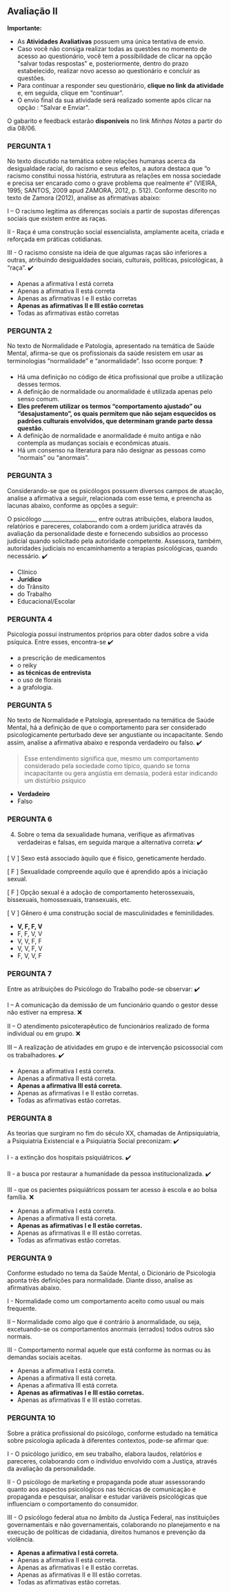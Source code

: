 ## Avaliação II

**Importante:**

- As **Atividades Avaliativas** possuem uma única tentativa de envio.
- Caso você não consiga realizar todas as questões no momento de acesso ao questionário, você tem a possibilidade de clicar na opção "salvar todas respostas" e, posteriormente, dentro do prazo estabelecido, realizar novo acesso ao questionário e concluir as questões.
- Para continuar a responder seu questionário, **clique no link da atividade** e, em seguida, clique em “continuar”.
- O envio final da sua atividade será realizado somente após clicar na opção : "Salvar e Enviar".

O gabarito e feedback estarão **disponíveis** no link *Minhas Notas* a partir do dia 08/06.

### PERGUNTA 1

No texto discutido na temática sobre relações humanas acerca da desigualdade racial, do racismo e seus efeitos, a autora destaca que “o racismo constitui nossa história, estrutura as relações em nossa sociedade e precisa ser encarado como o grave problema que realmente é” (VIEIRA, 1995; SANTOS, 2009 apud ZAMORA, 2012, p. 512). Conforme descrito no texto de Zamora (2012), analise as afirmativas abaixo:

I – O racismo legitima as diferenças sociais a partir de supostas diferenças sociais que existem entre as raças.

II - Raça é uma construção social essencialista, amplamente aceita, criada e reforçada em práticas cotidianas.

III - O racismo consiste na ideia de que algumas raças são inferiores a outras, atribuindo desigualdades sociais, culturais, políticas, psicológicas, à “raça”. :heavy_check_mark:

- Apenas a afirmativa I está correta
- Apenas a afirmativa II está correta
- Apenas as afirmativas I e II estão corretas
- **Apenas as afirmativas II e III estão corretas** 
- Todas as afirmativas estão corretas

### PERGUNTA 2

No texto de Normalidade e Patologia, apresentado na temática de Saúde Mental, afirma-se que os profissionais da saúde resistem em usar as terminologias “normalidade” e “anormalidade”. Isso ocorre porque: :question:

- Há uma definição no código de ética profissional que proíbe a utilização desses termos.
- A definição de normalidade ou anormalidade é utilizada apenas pelo senso comum.
- **Eles preferem utilizar os termos “comportamento ajustado” ou “desajustamento”, os quais permitem que não sejam esquecidos os padrões culturais envolvidos, que determinam grande parte dessa questão.** 
- A definição de normalidade e anormalidade é muito antiga e não contempla as mudanças sociais e econômicas atuais.
- Há um consenso na literatura para não designar as pessoas como “normais” ou “anormais”.

### PERGUNTA 3

Considerando-se que os psicólogos possuem diversos campos de atuação, analise a afirmativa a seguir, relacionada com esse tema, e preencha as lacunas abaixo, conforme as opções a seguir:

O psicólogo ___________________, entre outras atribuições, elabora laudos, relatórios e pareceres, colaborando com a ordem jurídica através da avaliação da personalidade deste e fornecendo subsídios ao processo judicial quando solicitado pela autoridade competente. Assessora, também, autoridades judiciais no encaminhamento a terapias psicológicas, quando necessário. :heavy_check_mark:

- Clínico
- **Jurídico**
- do Trânsito
- do Trabalho
- Educacional/Escolar

### PERGUNTA 4

Psicologia possui instrumentos próprios para obter dados sobre a vida psíquica. Entre esses, encontra-se :heavy_check_mark:

- a prescrição de medicamentos
- o reiky
- **as técnicas de entrevista**
- o uso de florais
- a grafologia.

### PERGUNTA 5

No texto de Normalidade e Patologia, apresentado na temática de Saúde Mental, há a definição de que o comportamento para ser considerado psicologicamente perturbado deve ser angustiante ou incapacitante. Sendo assim, analise a afirmativa abaixo e responda verdadeiro ou falso. :heavy_check_mark:

> Esse entendimento significa que, mesmo um comportamento considerado pela sociedade como típico, quando se torna incapacitante ou gera angústia em demasia, poderá estar indicando um distúrbio psíquico

- **Verdadeiro**
- Falso

### PERGUNTA 6

4. Sobre o tema da sexualidade humana, verifique as afirmativas verdadeiras e falsas, em seguida marque a alternativa correta: :heavy_check_mark:

[  V  ] Sexo está associado àquilo que é físico, geneticamente herdado.

[  F  ] Sexualidade compreende aquilo que é aprendido após a iniciação sexual.

[  F  ] Opção sexual é a adoção de comportamento heterossexuais, bissexuais, homossexuais, transexuais, etc.

[  V  ] Gênero é uma construção social de masculinidades e feminilidades.

- **V, F, F, V**
- F, F, V, V
- V, V, F, F
- V, V, F, V
- F, V, V, F

### PERGUNTA 7

Entre as atribuições do Psicólogo do Trabalho pode-se observar: :heavy_check_mark:

I – A comunicação da demissão de um funcionário quando o gestor desse não estiver na empresa. :x:

II – O atendimento psicoterapêutico de funcionários realizado de forma individual ou em grupo. :x:

III – A realização de atividades em grupo e de intervenção psicossocial com os trabalhadores. :heavy_check_mark:

- Apenas a afirmativa I está correta.
- Apenas a afirmativa II está correta.
- **Apenas a afirmativa III está correta.**
- Apenas as afirmativas I e II estão corretas.
- Todas as afirmativas estão corretas.

### PERGUNTA 8

As teorias que surgiram no fim do século XX, chamadas de Antipsiquiatria, a Psiquiatria Existencial e a Psiquiatria Social preconizam: :heavy_check_mark:

I -   a extinção dos hospitais psiquiátricos. :heavy_check_mark:

II -  a busca por restaurar a humanidade da pessoa institucionalizada. :heavy_check_mark:

III - que os pacientes psiquiátricos possam ter acesso à escola e ao bolsa família. :x:

- Apenas a afirmativa I está correta.
- Apenas a afirmativa II está correta.
- **Apenas as afirmativas I e II estão corretas.**
- Apenas as afirmativas II e III estão corretas.
- Todas as afirmativas estão corretas.

### PERGUNTA 9

Conforme estudado no tema da Saúde Mental, o Dicionário de Psicologia aponta três definições para normalidade. Diante disso, analise as afirmativas abaixo.

I - Normalidade como um comportamento aceito como usual ou mais frequente. 

II – Normalidade como algo que é contrário à anormalidade, ou seja, excetuando-se os comportamentos anormais (errados) todos outros são normais.

III - Comportamento normal aquele que está conforme às normas ou às demandas sociais aceitas.

- Apenas a afirmativa I está correta.
- Apenas a afirmativa II está correta.
- Apenas a afirmativa III está correta.
- **Apenas as afirmativas I e III estão corretas.**
- Apenas as afirmativas II e III estão corretas.

### PERGUNTA 10

Sobre a prática profissional do psicólogo, conforme estudado na temática sobre psicologia aplicada à diferentes contextos, pode-se afirmar que:

I - O psicólogo jurídico, em seu trabalho, elabora laudos, relatórios e pareceres, colaborando com o indivíduo envolvido com a Justiça, através da avaliação da personalidade.

II - O psicólogo de marketing e propaganda pode atuar assessorando quanto aos aspectos psicológicos nas técnicas de comunicação e propaganda e pesquisar, analisar e estudar variáveis psicológicas que influenciam o comportamento do consumidor.

III - O psicólogo federal atua no âmbito da Justiça Federal, nas instituições governamentais e não governamentais, colaborando no planejamento e na execução de políticas de cidadania, direitos humanos e prevenção da violência.

- **Apenas a afirmativa I está correta.**
- Apenas a afirmativa II está correta.
- Apenas as afirmativas I e II estão corretas.
- Apenas as afirmativas II e III estão corretas.
- Todas as afirmativas estão corretas.